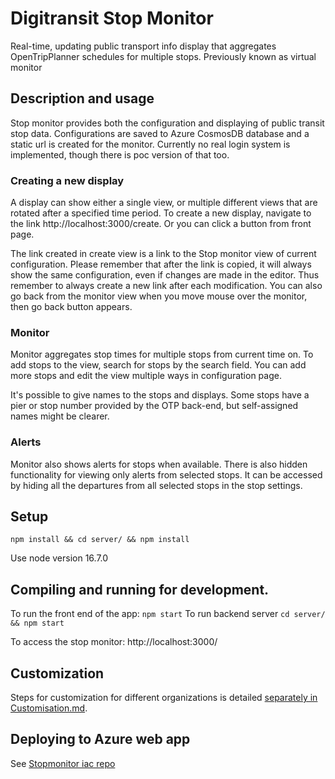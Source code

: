 # Digitransit Stop Monitor

Real-time, updating public transport info display that aggregates OpenTripPlanner schedules for multiple stops.
Previously known as virtual monitor

## Description and usage

Stop monitor provides both the configuration and displaying of public transit stop data. Configurations are saved to Azure CosmosDB database and a static url is created for the monitor. Currently no real login system is implemented, though there is poc version of that too.

### Creating a new display

A display can show either a single view, or multiple different views that are rotated after a specified time period. To create a new display, navigate to the link http://localhost:3000/create. Or you can click a button from front page.

The link created in create view is a link to the Stop monitor view of current configuration. Please remember that after the link is copied, it will always show the same configuration, even if changes are made in the editor. Thus remember to always create a new link after each modification. You can also go back from the monitor view
when you move mouse over the monitor, then go back button appears.

### Monitor
Monitor aggregates stop times for multiple stops from current time on. To add stops to the view, search for stops by the search field. You can add more stops and edit the view 
multiple ways in configuration page.

It's possible to give names to the stops and displays. Some stops have a pier or stop number provided by the OTP back-end, but self-assigned names might be clearer.


### Alerts

Monitor also shows alerts for stops when available. There is also hidden functionality for viewing only alerts from selected stops. It can be accessed by hiding all the departures from all selected stops in the stop settings.
## Setup

`npm install && cd server/ && npm install`

Use node version 16.7.0

## Compiling and running for development.

To run the front end of the app: `npm start` To run backend server `cd server/ && npm start`

To access the stop monitor: http://localhost:3000/


## Customization

Steps for customization for different organizations is detailed [separately in Customisation.md](Customization.md).

## Deploying to Azure web app

See [Stopmonitor iac repo](https://github.com/HSLdevcom/digitransit-virtualmonitor-iac/)

